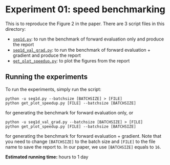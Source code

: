 # Experiment 01: speed benchmarking

This is to reproduce the Figure 2 in the paper.
There are 3 script files in this directory:

* [`seq1d.py`](seq1d.py): to run the benchmark of forward evaluation only and produce the report
* [`seq1d_val_grad.py`](seq1d_val_grad.py): to run the benchmark of forward evaluation + gradient and produce the report
* [`get_plot_speedup.py`](get_plot_speedup.py): to plot the figures from the report

## Running the experiments

To run the experiments, simply run the script:

```
python -u seq1d.py --batchsize [BATCHSIZE] > [FILE]
python get_plot_speedup.py [FILE] --batchsize [BATCHSIZE]
```

for generating the benchmark for forward evaluation only, or

```
python -u seq1d_val_grad.py --batchsize [BATCHSIZE] > [FILE]
python get_plot_speedup.py [FILE] --batchsize [BATCHSIZE]
```

for generating the benchmark for forward evaluation + gradient.
Note that you need to change `[BATCHSIZE]` to the batch size and `[FILE]` to the file name to save the report to.
In our paper, we use `[BATCHSIZE]` equals to `16`.

**Estimated running time:** hours to 1 day
